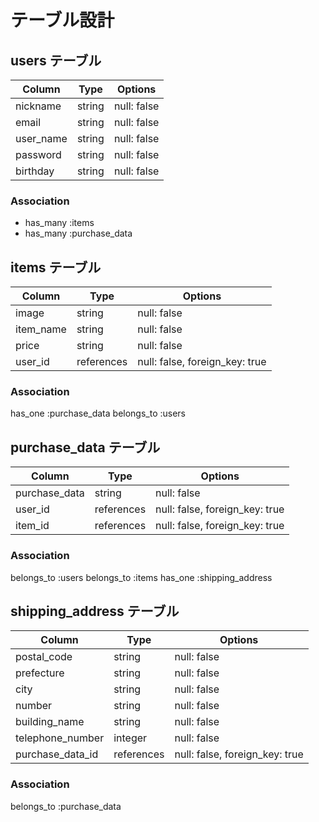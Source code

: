 # テーブル設計

## users テーブル

| Column    | Type    | Options     |
| --------- | ------- | ----------- |
| nickname  | string  | null: false |
| email     | string  | null: false |
| user_name | string  | null: false |
| password  | string  | null: false |
| birthday  | string  | null: false |

### Association

- has_many :items
- has_many :purchase_data

## items テーブル

| Column       | Type       | Options                        |
| ------------ | ---------- | ------------------------------ |
| image        | string     | null: false                    |
| item_name    | string     | null: false                    |
| price        | string     | null: false                    |
| user_id      | references | null: false, foreign_key: true |

### Association

has_one :purchase_data
belongs_to :users

## purchase_data テーブル

| Column        | Type       | Options                        |
| ------------- | ---------- | ------------------------------ |
| purchase_data | string     | null: false                    |
| user_id       | references | null: false, foreign_key: true |
| item_id       | references | null: false, foreign_key: true |

### Association

belongs_to :users
belongs_to :items
has_one :shipping_address

## shipping_address テーブル

| Column           | Type       | Options                        |
| ---------------- | ---------- | ------------------------------ |
| postal_code      | string     | null: false                    |
| prefecture       | string     | null: false                    |
| city             | string     | null: false                    |
| number           | string     | null: false                    |
| building_name    | string     | null: false                    |
| telephone_number | integer    | null: false                    |
| purchase_data_id | references | null: false, foreign_key: true |

### Association

belongs_to :purchase_data